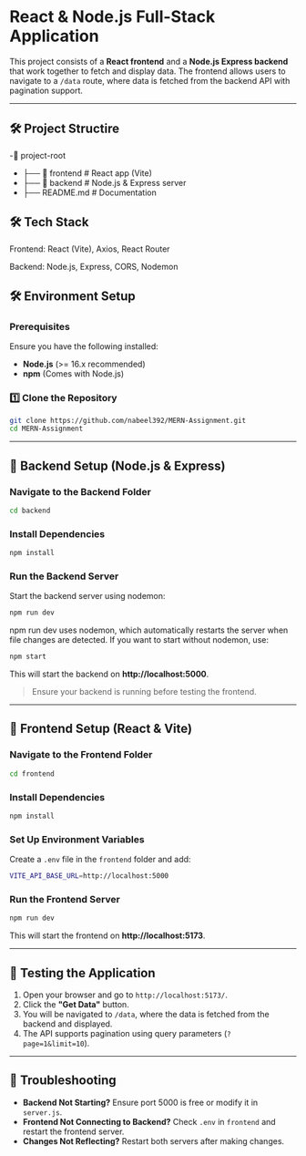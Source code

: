 # React & Node.js Full-Stack Application

This project consists of a **React frontend** and a **Node.js Express backend** that work together to fetch and display data. The frontend allows users to navigate to a `/data` route, where data is fetched from the backend API with pagination support.

---
## 🛠️ Project Structire

-📂 project-root
- ├── 📂 frontend  # React app (Vite)
- ├── 📂 backend   # Node.js & Express server
- ├── README.md    # Documentation


## 🛠️ Tech Stack
Frontend: React (Vite), Axios, React Router

Backend: Node.js, Express, CORS, Nodemon

## 🛠️ Environment Setup

### **Prerequisites**
Ensure you have the following installed:
- **Node.js** (>= 16.x recommended)
- **npm** (Comes with Node.js)

### **1️⃣ Clone the Repository**
```sh
git clone https://github.com/nabeel392/MERN-Assignment.git
cd MERN-Assignment
```

---

## 🚀 Backend Setup (Node.js & Express)

### **Navigate to the Backend Folder**
```sh
cd backend
```

### **Install Dependencies**
```sh
npm install
```

### **Run the Backend Server**
Start the backend server using nodemon:
```sh
npm run dev
```
npm run dev uses nodemon, which automatically restarts the server when file changes are detected.
If you want to start without nodemon, use:
```sh
npm start
```
This will start the backend on **http://localhost:5000**.

> Ensure your backend is running before testing the frontend.

---

## 🎨 Frontend Setup (React & Vite)

### **Navigate to the Frontend Folder**
```sh
cd frontend
```

### **Install Dependencies**
```sh
npm install
```

### **Set Up Environment Variables**
Create a `.env` file in the `frontend` folder and add:
```sh
VITE_API_BASE_URL=http://localhost:5000
```

### **Run the Frontend Server**
```sh
npm run dev
```
This will start the frontend on **http://localhost:5173**.

---

## 📌 Testing the Application

1. Open your browser and go to `http://localhost:5173/`.
2. Click the **"Get Data"** button.
3. You will be navigated to `/data`, where the data is fetched from the backend and displayed.
4. The API supports pagination using query parameters (`?page=1&limit=10`).

---

## 🔧 Troubleshooting

- **Backend Not Starting?** Ensure port 5000 is free or modify it in `server.js`.
- **Frontend Not Connecting to Backend?** Check `.env` in `frontend` and restart the frontend server.
- **Changes Not Reflecting?** Restart both servers after making changes.


